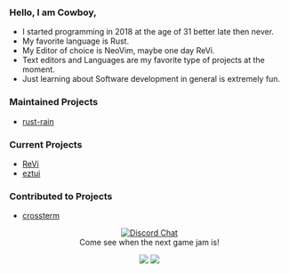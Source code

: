 ### Hello, I am Cowboy,

  - I started programming in 2018 at the age of 31 better late then never.
  - My favorite language is Rust.
  - My Editor of choice is NeoVim, maybe one day ReVi.
  - Text editors and Languages are my favorite type of projects at the moment.
  - Just learning about Software development in general is extremely fun.


### Maintained Projects
  - [rust-rain](https://rusty-rain.xyz)

### Current Projects
  - [ReVi](https://github.com/revi-editor/revi)
  - [eztui](https://github.com/cowboy8625/eztui)

### Contributed to Projects
  - [crossterm](https://github.com/crossterm-rs/crossterm)

<p align="center">
  <a href="https://discord.gg/KwnGX8P"><img alt="Discord Chat" src="https://img.shields.io/discord/509849754155614230"></a>
  <br>Come see when the next game jam is!
</p>

<p align="center">
  <img src="https://github-readme-stats.vercel.app/api?username=cowboy8625&count_private=true&show_icons=true&bg_color=26292200&title_color=FEFCFF&text_color=F9F3D8&icon_color=00ddf0&locale=en">
  <img src="https://github-readme-stats.vercel.app/api/top-langs/?username=cowboy8625&layout=compact&bg_color=26292200&title_color=FEFCFF&text_color=f9f3d8&icon_color=00ddf0&locale=en">
</p>
